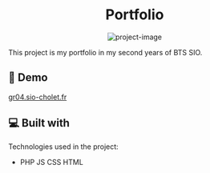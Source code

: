 <h1 align="center" id="title">Portfolio</h1>

<p align="center"><img src="https://lilianmalinge.fr/assets/images/gitimg.png" alt="project-image"></p>

<p id="description">This project is my portfolio in my second years of BTS SIO.</p>

<h2>🚀 Demo</h2>

[gr04.sio-cholet.fr](https://lilianmalinge.fr)

  
  
<h2>💻 Built with</h2>

Technologies used in the project:

*   PHP JS CSS HTML
